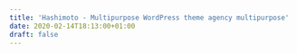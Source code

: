 ```yaml
---
title: 'Hashimoto - Multipurpose WordPress theme agency multipurpose'
date: 2020-02-14T18:13:00+01:00
draft: false
---
```


